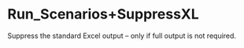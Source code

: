 # Run\_Scenarios+SuppressXL

Suppress the standard Excel output – only if full output is not
required.
